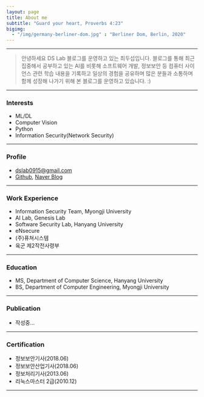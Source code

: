 ```yaml
---
layout: page
title: About me
subtitle: "Guard your heart, Proverbs 4:23"
bigimg:
  - "/img/germany-berliner-dom.jpg" : "Berliner Dom, Berlin, 2020"
---
```


---

> 안녕하세요 DS Lab 블로그를 운영하고 있는 최두섭입니다.
블로그를 통해 최근 집중해서 공부하고 있는 AI를 비롯해 소프트웨어 개발, 정보보안 등 컴퓨터 사이언스 관련 학습 내용을 기록하고 일상의 경험을 공유하며 
많은 분들과 소통하며 함께 성장해 나가기 위해 본 블로그를 운영하고 있습니다. :)

---

### Interests
  - ML/DL
  - Computer Vision
  - Python
  - Information Security(Network Security)

---

### Profile
  - dslab0915@gmail.com
  - [Github](https://github.com/choidslab), [Naver Blog](https://blog.dslab.kr)

---

### Work Experience
  - Information Security Team, Myongji University
  - AI Lab, Genesis Lab
  - Software Security Lab, Hanyang University
  - eNsecure
  - (주)퓨쳐시스템
  - 육군 제2작전사령부

---

### Education
  - MS, Department of Computer Science, Hanyang University
  - BS, Department of Computer Engineering, Myongji University

---

### Publication 
  - 작성중... 

---

### Certification
  - 정보보안기사(2018.06)
  - 정보보안산업기사(2018.06)
  - 정보처리기사(2013.06)
  - 리눅스마스터 2급(2010.12)
 
---
